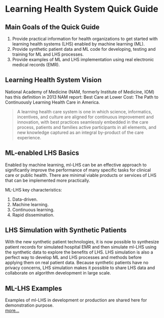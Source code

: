 # Learning Health System Quick Guide

## Main Goals of the Quick Guide

1. Provide practical information for health organizations to get started with learning health systems (LHS) enabled by machine learning (ML).
2. Provide synthetic patient data and ML code for developing, testing and training for ML and LHS processes. 
3. Provide examples of ML and LHS implementation using real electronic medical records (EMR).

## Learning Health System Vision

National Academy of Medicine (NAM, formerly Institute of Medicine, IOM) has this definition in 2013 NAM report: Best Care at Lower Cost: The Path to Continuously Learning Health Care in America.

>A learning health care system is one in which science, informatics, incentives, and culture are aligned for continuous improvement and innovation, with best practices seamlessly embedded in the care process, patients and families active participants in all elements, and new knowledge captured as an integral by-product of the care experience. 


## ML-enabled LHS Basics

Enabled by machine learning, ml-LHS can be an effective approach to significantly improve the performance of many specific tasks for clinical care or public health. There are minimal viable products or services of LHS that can be implemented more practically. 

ML-LHS key characteristics:
1. Data-driven.
2. Machine learning. 
3. Continuous learning.
4. Rapid dissemination.

## LHS Simulation with Synthetic Patients

With the new synthetic patient technologies, it is now possible to synthesize patient records for simulated hospital EMR and then simulate ml-LHS using the synthetic data to explore the benefits of LHS. LHS simulation is also a perfect way to develop ML and LHS processes and methods before applying them on real patient data. Because synthetic patients have no privacy concerns, LHS simulation makes it possible to share LHS data and collaborate on algorithm development in large scale.     

## ML-LHS Examples

Examples of ml-LHS in development or production are shared here for demonstration purpose.  
[more...](ml-lhs/index.md)



